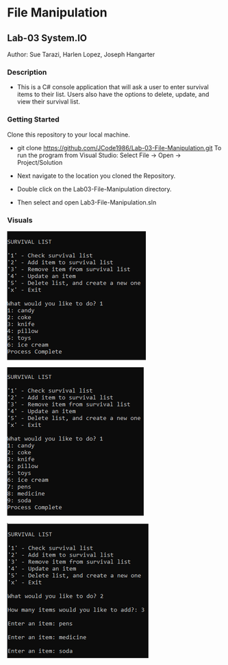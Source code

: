 # File Manipulation

## Lab-03 System.IO

Author: Sue Tarazi, Harlen Lopez, Joseph Hangarter

### Description
* This is a C# console application that will ask a user to enter survival items to their list. Users also have the options to delete, update, and view their survival list.

### Getting Started
Clone this repository to your local machine.

* git clone https://github.com/JCode1986/Lab-03-File-Manipulation.git
To run the program from Visual Studio:
Select File -> Open -> Project/Solution

* Next navigate to the location you cloned the Repository.

* Double click on the Lab03-File-Manipulation directory.

* Then select and open Lab3-File-Manipulation.sln

### Visuals

![Image 1](assets/start.png)

![Image 1](assets/add.png)

![Image 1](assets/view.png)